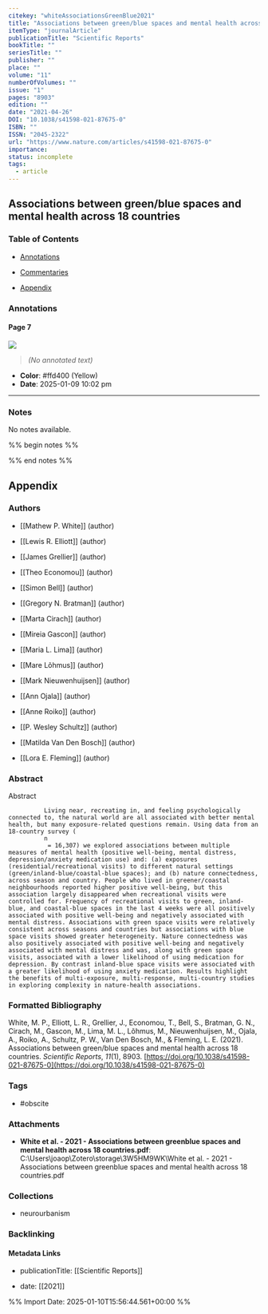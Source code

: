 ```yaml
---
citekey: "whiteAssociationsGreenBlue2021"
title: "Associations between green/blue spaces and mental health across 18 countries"
itemType: "journalArticle"
publicationTitle: "Scientific Reports"
bookTitle: ""
seriesTitle: ""
publisher: ""
place: ""
volume: "11"
numberOfVolumes: ""
issue: "1"
pages: "8903"
edition: ""
date: "2021-04-26"
DOI: "10.1038/s41598-021-87675-0"
ISBN: ""
ISSN: "2045-2322"
url: "https://www.nature.com/articles/s41598-021-87675-0"
importance: 
status: incomplete
tags:
  - article
---
```


## Associations between green/blue spaces and mental health across 18 countries

### Table of Contents

- [Annotations](#annotations)

+ [Commentaries](#commentaries)

- [Appendix](#appendix)

### Annotations




#### Page 7




![](<0 - Supplementary/images/whiteAssociationsGreenBlue2021.md/image-7-x49-y315.png>)



> *(No annotated text)*




- **Color**: #ffd400 (Yellow)
- **Date**: 2025-01-09 10:02 pm

---





### Notes


No notes available.


%% begin notes %%

<!-- Write your personal notes here -->

%% end notes %%

## Appendix

### Authors


- [[Mathew P. White]] (author)

- [[Lewis R. Elliott]] (author)

- [[James Grellier]] (author)

- [[Theo Economou]] (author)

- [[Simon Bell]] (author)

- [[Gregory N. Bratman]] (author)

- [[Marta Cirach]] (author)

- [[Mireia Gascon]] (author)

- [[Maria L. Lima]] (author)

- [[Mare Lõhmus]] (author)

- [[Mark Nieuwenhuijsen]] (author)

- [[Ann Ojala]] (author)

- [[Anne Roiko]] (author)

- [[P. Wesley Schultz]] (author)

- [[Matilda Van Den Bosch]] (author)

- [[Lora E. Fleming]] (author)



### Abstract

Abstract
            
              Living near, recreating in, and feeling psychologically connected to, the natural world are all associated with better mental health, but many exposure-related questions remain. Using data from an 18-country survey (
              n
               = 16,307) we explored associations between multiple measures of mental health (positive well-being, mental distress, depression/anxiety medication use) and: (a) exposures (residential/recreational visits) to different natural settings (green/inland-blue/coastal-blue spaces); and (b) nature connectedness, across season and country. People who lived in greener/coastal neighbourhoods reported higher positive well-being, but this association largely disappeared when recreational visits were controlled for. Frequency of recreational visits to green, inland-blue, and coastal-blue spaces in the last 4 weeks were all positively associated with positive well-being and negatively associated with mental distress. Associations with green space visits were relatively consistent across seasons and countries but associations with blue space visits showed greater heterogeneity. Nature connectedness was also positively associated with positive well-being and negatively associated with mental distress and was, along with green space visits, associated with a lower likelihood of using medication for depression. By contrast inland-blue space visits were associated with a greater likelihood of using anxiety medication. Results highlight the benefits of multi-exposure, multi-response, multi-country studies in exploring complexity in nature-health associations.


### Formatted Bibliography

White, M. P., Elliott, L. R., Grellier, J., Economou, T., Bell, S., Bratman, G. N., Cirach, M., Gascon, M., Lima, M. L., Lõhmus, M., Nieuwenhuijsen, M., Ojala, A., Roiko, A., Schultz, P. W., Van Den Bosch, M., & Fleming, L. E. (2021). Associations between green/blue spaces and mental health across 18 countries. _Scientific Reports_, _11_(1), 8903. [https://doi.org/10.1038/s41598-021-87675-0](https://doi.org/10.1038/s41598-021-87675-0)


### Tags


- #obscite




### Attachments


- **White et al. - 2021 - Associations between greenblue spaces and mental health across 18 countries.pdf**: C:\Users\joaop\Zotero\storage\3W5HM9WK\White et al. - 2021 - Associations between greenblue spaces and mental health across 18 countries.pdf




### Collections


- neurourbanism





### Backlinking


#### Metadata Links


- publicationTitle: [[Scientific Reports]]




- date: [[2021]]






%% Import Date: 2025-01-10T15:56:44.561+00:00 %%
